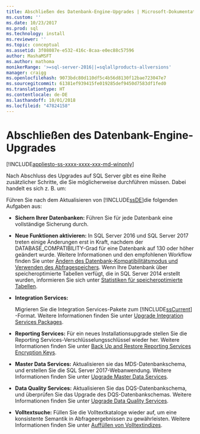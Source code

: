 ```yaml
---
title: Abschließen des Datenbank-Engine-Upgrades | Microsoft-Dokumentation
ms.custom: ''
ms.date: 10/23/2017
ms.prod: sql
ms.technology: install
ms.reviewer: ''
ms.topic: conceptual
ms.assetid: 3f08087e-e532-416c-8caa-e0ec88c57596
author: MashaMSFT
ms.author: mathoma
monikerRange: '>=sql-server-2016||=sqlallproducts-allversions'
manager: craigg
ms.openlocfilehash: 9073bdc80d110df5c4b56d8130f12bae723047e7
ms.sourcegitcommit: 61381ef939415fe019285def9450d7583df1fed0
ms.translationtype: HT
ms.contentlocale: de-DE
ms.lasthandoff: 10/01/2018
ms.locfileid: "47824158"
---
```

# <a name="complete-the-database-engine-upgrade"></a>Abschließen des Datenbank-Engine-Upgrades

[!INCLUDE[appliesto-ss-xxxx-xxxx-xxx-md-winonly](../../includes/appliesto-ss-xxxx-xxxx-xxx-md-winonly.md)]

Nach Abschluss des Upgrades auf SQL Server gibt es eine Reihe zusätzlicher Schritte, die Sie möglicherweise durchführen müssen. Dabei handelt es sich z. B. um:  
  
Führen Sie nach dem Aktualisieren von [!INCLUDE[ssDE](../../includes/ssde-md.md)]die folgenden Aufgaben aus:  
  
- **Sichern Ihrer Datenbanken:** Führen Sie für jede Datenbank eine vollständige Sicherung durch.  

- **Neue Funktionen aktivieren:** In SQL Server 2016 und SQL Server 2017 treten einige Änderungen erst in Kraft, nachdem der DATABASE_COMPATIBILITY-Grad für eine Datenbank auf 130 oder höher geändert wurde.  Weitere Informationen und den empfohlenen Workflow finden Sie unter [Ändern des Datenbank-Kompatibilitätsmodus und Verwenden des Abfragespeichers](../../database-engine/install-windows/change-the-database-compatibility-mode-and-use-the-query-store.md). Wenn Ihre Datenbank über speicheroptimierte Tabellen verfügt, die in SQL Server 2014 erstellt wurden, informieren Sie sich unter [Statistiken für speicheroptimierte Tabellen](../../relational-databases/in-memory-oltp/statistics-for-memory-optimized-tables.md).
  
- **Integration Services:**  
  
     Migrieren Sie die Integration Services-Pakete zum [!INCLUDE[ssCurrent](../../includes/sscurrent-md.md)] -Format. Weitere Informationen finden Sie unter [Upgrade Integration Services Packages](../../integration-services/install-windows/upgrade-integration-services-packages.md).  
  
- **Reporting Services:** Für ein neues Installationsupgrade stellen Sie die Reporting Services-Verschlüsselungsschlüssel wieder her. Weitere Informationen finden Sie unter [Back Up and Restore Reporting Services Encryption Keys](../../reporting-services/install-windows/ssrs-encryption-keys-back-up-and-restore-encryption-keys.md).  
  
- **Master Data Services:** Aktualisieren sie das MDS-Datenbankschema, und erstellen Sie die SQL Server 2017-Webanwendung. Weitere Informationen finden Sie unter [Upgrade Master Data Services](../../database-engine/install-windows/upgrade-master-data-services.md).  
  
- **Data Quality Services:** Aktualisieren Sie das DQS-Datenbankschema, und überprüfen Sie das Upgrade des DQS-Datenbankschemas. Weitere Informationen finden Sie unter [Upgrade Data Quality Services](../../database-engine/install-windows/upgrade-data-quality-services.md).  
  
- **Volltextsuche:** Füllen Sie die Volltextkataloge wieder auf, um eine konsistente Semantik in Abfrageergebnissen zu gewährleisten. Weitere Informationen finden Sie unter [Auffüllen von Volltextindizes](../../relational-databases/search/populate-full-text-indexes.md).  
  
